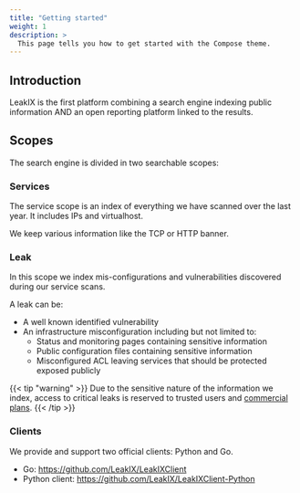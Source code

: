 ```yaml
---
title: "Getting started"
weight: 1
description: >
  This page tells you how to get started with the Compose theme.
---
```



## Introduction

LeakIX is the first platform combining a search engine indexing public information AND an open reporting platform linked to the results.

## Scopes

The search engine is divided in two searchable scopes:

### Services

The service scope is an index of everything we have scanned over the last year. It includes IPs and virtualhost.

We keep various information like the TCP or HTTP banner.

### Leak

In this scope we index mis-configurations and vulnerabilities discovered during our service scans.

A leak can be:

- A well known identified vulnerability
- An infrastructure misconfiguration including but not limited to:
  - Status and monitoring pages containing sensitive information
  - Public configuration files containing sensitive information
  - Misconfigured ACL leaving services that should be protected exposed publicly

{{< tip "warning" >}}
Due to the sensitive nature of the information we index, access to critical leaks is reserved to trusted users and [commercial plans](https://leakix.net/plans).
{{< /tip >}}

### Clients

We provide and support two official clients: Python and Go.
- Go: https://github.com/LeakIX/LeakIXClient
- Python client: https://github.com/LeakIX/LeakIXClient-Python
